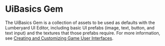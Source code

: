 # UiBasics Gem<a name="gems-system-gem-uibasics"></a>

The UiBasics Gem is a collection of assets to be used as defaults with the Lumberyard UI Editor, including basic UI prefabs \(image, text, button, and text input\) and the textures that those prefabs require\. For more information, see [Creating and Customizing Game User Interfaces](ui-editor-intro.md)\.